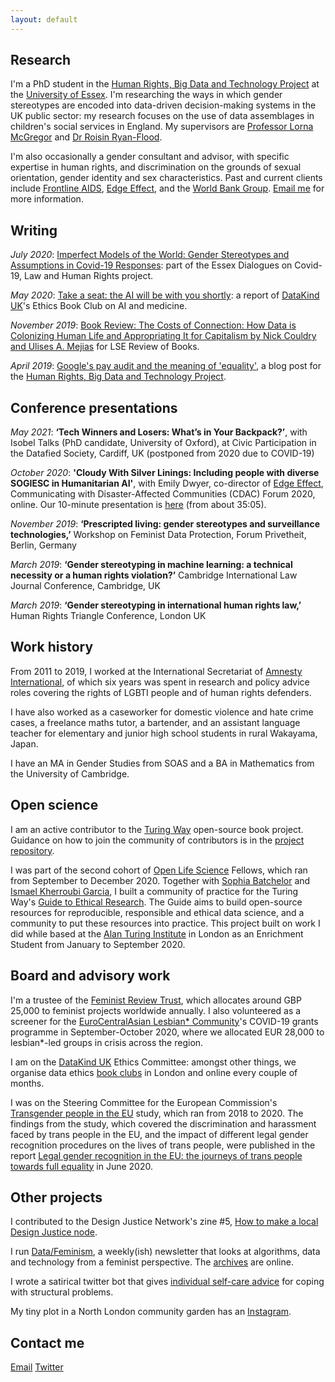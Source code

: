 ```yaml
---
layout: default
---
```


## Research

I'm a PhD student in the [Human Rights, Big Data and Technology Project](https://hrbdt.ac.uk/) at the [University of Essex](https://www.essex.ac.uk/). 
I'm researching the ways in which gender stereotypes are encoded into data-driven decision-making systems in the UK public sector: 
my research focuses on the use of data assemblages in children's social services in England. 
My supervisors are [Professor Lorna McGregor](https://www.essex.ac.uk/people/mcgre64903/lorna-mcgregor) and [Dr Roisin Ryan-Flood](https://www.essex.ac.uk/people/ryanf84501/roisin-ryan-flood).

I'm also occasionally a gender consultant and advisor, with specific expertise in human rights, and discrimination on the grounds of sexual orientation, gender identity and sex characteristics. 
Past and current clients include [Frontline AIDS](https://frontlineaids.org/), [Edge Effect](https://www.edgeeffect.org/), and the [World Bank Group](https://www.worldbank.org/). 
[Email me](mailto:laura.carter@essex.ac.uk) for more information.

## Writing

_July 2020_: [Imperfect Models of the World: Gender Stereotypes and Assumptions in Covid-19 Responses](http://repository.essex.ac.uk/28041/): part of the Essex Dialogues on Covid-19, Law and Human Rights project.

_May 2020_: [Take a seat: the AI will be with you shortly](https://medium.com/datakinduk/take-a-seat-the-ai-will-be-with-you-shortly-20b29699ee46): a report of [DataKind UK](https://www.datakind.org/chapters/datakind-uk)'s Ethics Book Club on AI and medicine.

_November 2019_: [Book Review: The Costs of Connection: How Data is Colonizing Human Life and Appropriating It for Capitalism by Nick Couldry and Ulises A. Mejias](https://blogs.lse.ac.uk/lsereviewofbooks/2019/11/19/book-review-the-costs-of-connection-how-data-is-colonizing-human-life-and-appropriating-it-for-capitalism-by-nick-couldry-and-ulises-a-mejias/) for LSE Review of Books.

_April 2019_: [Google's pay audit and the meaning of 'equality'](https://hrcessex.wordpress.com/2019/04/23/googles-pay-audit-and-the-meaning-of-equality/), a blog post for the [Human Rights, Big Data and Technology Project](https://hrbdt.ac.uk/).

## Conference presentations

_May 2021_: **‘Tech Winners and Losers: What’s in Your Backpack?’**, with Isobel Talks (PhD candidate, University of Oxford), at Civic Participation in the Datafied Society, Cardiff, UK (postponed from 2020 due to COVID-19) 

_October 2020_: **'Cloudy With Silver Linings: Including people with diverse SOGIESC in Humanitarian AI'**, with Emily Dwyer, co-director of [Edge Effect](https://www.edgeeffect.org/), Communicating with Disaster-Affected Communities (CDAC) Forum 2020, online. Our 10-minute presentation is [here](https://www.youtube.com/watch?v=LsdogXR0pQU&list=PLCsaGtm-xLw6vGHG2AK-Guc5DCto77Dsi&index=3) (from about 35:05).

_November 2019_: **‘Prescripted living: gender stereotypes and surveillance technologies,’** Workshop on Feminist Data Protection, Forum Privetheit, Berlin, Germany

_March 2019_: **‘Gender stereotyping in machine learning: a technical necessity or a human rights violation?’** Cambridge International Law Journal Conference, Cambridge, UK

_March 2019_: **‘Gender stereotyping in international human rights law,’** Human Rights Triangle Conference, London UK

## Work history

From 2011 to 2019, I worked at the International Secretariat of [Amnesty International](https://www.amnesty.org/en/), of which six years was spent in research and policy advice roles covering the rights of LGBTI people and of human rights defenders.

I have also worked as a caseworker for domestic violence and hate crime cases, a freelance maths tutor, a bartender, and an assistant language teacher for elementary and junior high school students in rural Wakayama, Japan.

I have an MA in Gender Studies from SOAS and a BA in Mathematics from the University of Cambridge.

## Open science 

I am an active contributor to the [Turing Way](https://the-turing-way.netlify.app/welcome) open-source book project.
Guidance on how to join the community of contributors is in the [project repository](https://github.com/alan-turing-institute/the-turing-way/blob/master/CONTRIBUTING.md).

I was part of the second cohort of [Open Life Science](https://openlifesci.org/) Fellows, which ran from September to December 2020. 
Together with [Sophia Batchelor](https://twitter.com/brainonsilicon) and [Ismael Kherroubi Garcia](https://twitter.com/ismaelkhergar), I built a community of practice for the Turing Way's [Guide to Ethical Research](https://the-turing-way.netlify.app/ethical-research/ethical-research.html). 
The Guide aims to build open-source resources for reproducible, responsible and ethical data science, and a community to put these resources into practice. 
This project built on work I did while based at the [Alan Turing Institute](https://www.turing.ac.uk/) in London as an Enrichment Student from January to September 2020.

## Board and advisory work

I'm a trustee of the [Feminist Review Trust](http://www.feminist-review-trust.com/), which allocates around GBP 25,000 to feminist projects worldwide annually. 
I also volunteered as a screener for the [EuroCentralAsian Lesbian* Community](https://europeanlesbianconference.org/)'s COVID-19 grants programme in September-October 2020, where we allocated EUR 28,000 to lesbian*-led groups in crisis across the region.

I am on the [DataKind UK](https://www.datakind.org/chapters/datakind-uk) Ethics Committee: amongst other things, we organise data ethics [book clubs](https://www.eventbrite.co.uk/o/datakind-uk-4112514489) in London and online every couple of months.

I was on the Steering Committee for the European Commission's [Transgender people in the EU](https://ec.europa.eu/info/policies/justice-and-fundamental-rights/combatting-discrimination/lesbian-gay-bi-trans-and-intersex-equality/study-transgender-people-eu_en) study, which ran from 2018 to 2020.
The findings from the study, which covered the discrimination and harassment faced by trans people in the EU, and the impact of different legal gender recognition procedures on the lives of trans people, were published in the report [Legal gender recognition in the EU: the journeys of trans people towards full equality](https://ec.europa.eu/info/policies/justice-and-fundamental-rights/combatting-discrimination/lesbian-gay-bi-trans-and-intersex-equality/studies-and-research-lgbti-equality_en) in June 2020.

## Other projects

I contributed to the Design Justice Network's zine #5, [How to make a local Design Justice node](https://designjustice.org/zines).

I run [Data/Feminism](https://tinyletter.com/data-feminism), a weekly(ish) newsletter that looks at algorithms, data and technology from a feminist perspective. The [archives](https://tinyletter.com/data-feminism/archive) are online.

I wrote a satirical twitter bot that gives [individual self-care advice](https://twitter.com/lifeadvicebot) for coping with structural problems.

My tiny plot in a North London community garden has an [Instagram](https://www.instagram.com/lauragardenn7/).

## Contact me

[Email](mailto:laura.carter@essex.ac.uk)
[Twitter](https://twitter.com/LauraC_rter)
